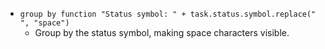 <!-- placeholder to force blank line before included text -->

- ``group by function "Status symbol: " + task.status.symbol.replace(" ", "space")``
    - Group by the status symbol, making space characters visible.


<!-- placeholder to force blank line after included text -->
